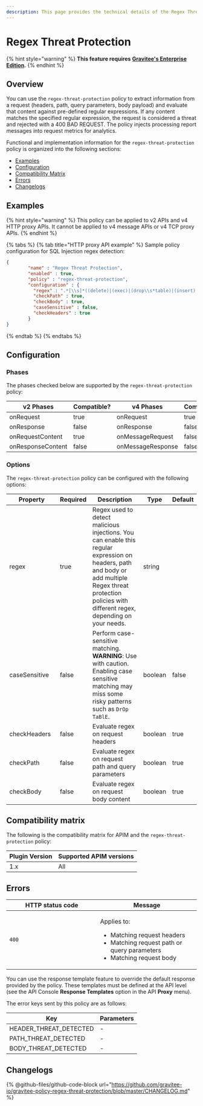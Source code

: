 ```yaml
---
description: This page provides the technical details of the Regex Threat Protection policy
---
```


# Regex Threat Protection

{% hint style="warning" %}
**This feature requires** [**Gravitee's Enterprise Edition**](../../overview/ee-vs-oss/)**.**
{% endhint %}

## Overview

You can use the `regex-threat-protection` policy to extract information from a request (headers, path, query parameters, body payload) and evaluate that content against pre-defined regular expressions. If any content matches the specified regular expression, the request is considered a threat and rejected with a 400 BAD REQUEST. The policy injects processing report messages into request metrics for analytics.

Functional and implementation information for the `regex-threat-protection` policy is organized into the following sections:

* [Examples](regex-threat-protection.md#examples)
* [Configuration](regex-threat-protection.md#configuration)
* [Compatibility Matrix](regex-threat-protection.md#compatibility-matrix)
* [Errors](regex-threat-protection.md#errors)
* [Changelogs](regex-threat-protection.md#changelogs)

## Examples

{% hint style="warning" %}
This policy can be applied to v2 APIs and v4 HTTP proxy APIs. It cannot be applied to v4 message APIs or v4 TCP proxy APIs.
{% endhint %}

{% tabs %}
{% tab title="HTTP proxy API example" %}
Sample policy configuration for SQL Injection regex detection:

```json
{
        "name" : "Regex Threat Protection",
        "enabled" : true,
        "policy" : "regex-threat-protection",
        "configuration" : {
          "regex" : ".*[\\s]*((delete)|(exec)|(drop\\s*table)|(insert)|(shutdown)|(update)|(\\bor\\b)).*",
          "checkPath" : true,
          "checkBody" : true,
          "caseSensitive" : false,
          "checkHeaders" : true
        }
}
```
{% endtab %}
{% endtabs %}

## Configuration

### Phases

The phases checked below are supported by the `regex-threat-protection` policy:

<table data-full-width="false"><thead><tr><th width="209">v2 Phases</th><th width="133" data-type="checkbox">Compatible?</th><th width="211.41136671177264">v4 Phases</th><th data-type="checkbox">Compatible?</th></tr></thead><tbody><tr><td>onRequest</td><td>true</td><td>onRequest</td><td>true</td></tr><tr><td>onResponse</td><td>false</td><td>onResponse</td><td>false</td></tr><tr><td>onRequestContent</td><td>true</td><td>onMessageRequest</td><td>false</td></tr><tr><td>onResponseContent</td><td>false</td><td>onMessageResponse</td><td>false</td></tr></tbody></table>

### Options

The `regex-threat-protection` policy can be configured with the following options:

<table><thead><tr><th width="174">Property</th><th data-type="checkbox">Required</th><th width="306">Description</th><th>Type</th><th>Default</th></tr></thead><tbody><tr><td>regex</td><td>true</td><td>Regex used to detect malicious injections. You can enable this regular expression on headers, path and body or add multiple Regex threat protection policies with different regex, depending on your needs.</td><td>string</td><td></td></tr><tr><td>caseSensitive</td><td>false</td><td>Perform case-sensitive matching. <strong>WARNING</strong>: Use with caution. Enabling case sensitive matching may miss some risky patterns such as <code>DrOp TaBlE</code>.</td><td>boolean</td><td>false</td></tr><tr><td>checkHeaders</td><td>false</td><td>Evaluate regex on request headers</td><td>boolean</td><td>true</td></tr><tr><td>checkPath</td><td>false</td><td>Evaluate regex on request path and query parameters</td><td>boolean</td><td>true</td></tr><tr><td>checkBody</td><td>false</td><td>Evaluate regex on request body content</td><td>boolean</td><td>true</td></tr></tbody></table>

## Compatibility matrix

The following is the compatibility matrix for APIM and the `regex-threat-protection` policy:

<table data-full-width="false"><thead><tr><th>Plugin Version</th><th>Supported APIM versions</th></tr></thead><tbody><tr><td>1.x</td><td>All</td></tr></tbody></table>

## Errors

<table><thead><tr><th width="224.5">HTTP status code</th><th>Message</th></tr></thead><tbody><tr><td><code>400</code></td><td><p>Applies to:</p><ul><li>Matching request headers</li><li>Matching request path or query parameters</li><li>Matching request body</li></ul></td></tr></tbody></table>

You can use the response template feature to override the default response provided by the policy. These templates must be defined at the API level (see the API Console **Response Templates** option in the API **Proxy** menu).

The error keys sent by this policy are as follows:

| Key                      | Parameters |
| ------------------------ | ---------- |
| HEADER\_THREAT\_DETECTED | -          |
| PATH\_THREAT\_DETECTED   | -          |
| BODY\_THREAT\_DETECTED   | -          |

## Changelogs

{% @github-files/github-code-block url="https://github.com/gravitee-io/gravitee-policy-regex-threat-protection/blob/master/CHANGELOG.md" %}
